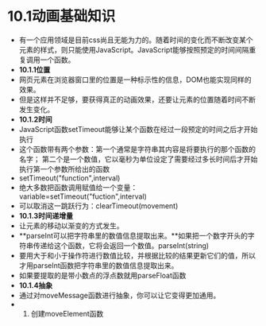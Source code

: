 # 10.1动画基础知识
- 有一个应用领域是目前css尚且无能为力的。随着时间的变化而不断改变某个元素的样式，则只能使用JavaScript。JavaScript能够按照预定的时间间隔重复调用一个函数。
- **10.1.1位置**
- 网页元素在浏览器窗口里的位置是一种标示性的信息，DOM也能实现同样的效果。
- 但是这样并不足够，要获得真正的动画效果，还要让元素的位置随着时间不断发生变化。
- **10.1.2时间**
- JavaScript函数setTimeout能够让某个函数在经过一段预定的时间之后才开始执行
- 这个函数带有两个参数：第一个通常是字符串其内容是将要执行的那个函数的名字； 第二个是一个数值，它以毫秒为单位设定了需要经过多长时间后才开始执行第一个参数所给出的函数
- setTimeout("function",interval)
- 绝大多数把函数调用赋值给一个变量：variable=setTimeout("fuction",interval)
- 可以取消这一跳跃行为：clearTimeout(movement)
- **10.1.3时间递增量**
- 让元素的移动以渐变的方式发生。
- **parseInt可以把字符串里的数值信息提取出来。**如果把一个数字开头的字符串传递给这个函数，它将会返回一个数值。parseInt(string)
- 要用大于和小于操作符进行数值比较，并根据比较的结果更新它们的值，所以才用parseInt函数把字符串里的数值信息提取出来。
- 如果要提取的是带小数点的浮点数就用parseFloat函数
- **10.1.4抽象**
- 通过对moveMessage函数进行抽象，你可以让它变得更加通用。
- 1. 创建moveElement函数